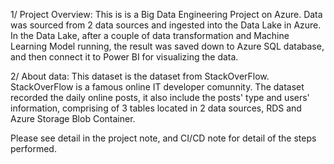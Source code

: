 1/ Project Overview: 
This is is a Big Data Engineering Project on Azure. Data was sourced from 2 data sources and ingested into the Data Lake in Azure. In the Data Lake, after a couple of data transformation and Machine Learning Model running, the result was saved down to Azure SQL database, and then connect it to Power BI for visualizing the data.

2/ About data:
This dataset is the dataset from StackOverFlow. StackOverFlow is a famous online IT developer comunnity. The dataset recorded the daily online posts, it also include the posts' type and users' information, comprising of 3 tables located in 2 data sources, RDS and Azure Storage Blob Container.

Please see detail in the project note, and CI/CD note for detail of the steps performed. 
